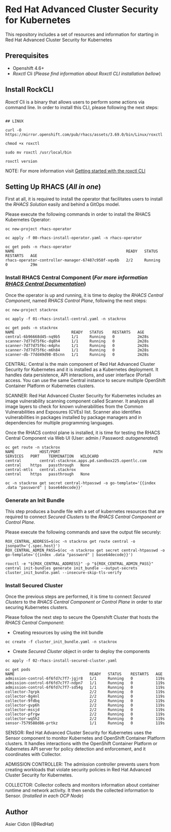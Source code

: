 # Red Hat Advanced Cluster Security for Kubernetes

This repository includes a set of resources and information for starting in Red Hat Advanced Cluster Security for Kubernetes

## Prerequisites

- Openshift 4.6+
- _Roxctl_ Cli (*Please find information about Roxctl CLI installation bellow*)

## Install RockCLI

_Roxctl_ Cli is a binary that allows users to perform some actions via command line. In order to install this CLI, please following the next steps:


```$bash

## LINUX

curl -O https://mirror.openshift.com/pub/rhacs/assets/3.69.0/bin/Linux/roxctl

chmod +x roxctl

sudo mv roxctl /usr/local/bin

roxctl version
```

NOTE: For more information visit [Getting started with the roxctl CLI](https://docs.openshift.com/acs/3.69/cli/getting-started-cli.html#installing-roxctl-cli)

## Setting Up RHACS (*All in one*)

First at all, it is required to install the operator that facilitates users to install the *RHACS Solution* easily and behind a GitOps model.

Please execute the following commands in order to install the RHACS Kubernetes Operator:

```$bash
oc new-project rhacs-operator

oc apply -f 00-rhacs-install-operator.yaml -n rhacs-operator

oc get pods -n rhacs-operator
NAME                                                 READY   STATUS    RESTARTS   AGE
rhacs-operator-controller-manager-67487c958f-xqv6b   2/2     Running   0          29m
```

### Install **RHACS Central Component** (*For more information [RHACS Central Documentation]()*)

Once the operator is up and running, it is time to deploy the *RHACS Central Component*, named *RHACS Control Plane*, following the next steps:

```$bash
oc new-project stackrox

oc apply -f 01-rhacs-install-central.yaml -n stackrox

oc get pods -n stackrox
NAME                         READY   STATUS    RESTARTS   AGE
central-6b96668d45-nq9b5     1/1     Running   0          2m28s
scanner-7d77d75f6c-dq8h4     1/1     Running   0          2m28s
scanner-7d77d75f6c-m4phx     1/1     Running   0          2m28s
scanner-7d77d75f6c-m6h84     1/1     Running   0          2m28s
scanner-db-77dd49d98-85cnn   1/1     Running   0          2m28s
```

CENTRAL: Central is the main component of Red Hat Advanced Cluster Security for Kubernetes and it is installed as a Kubernetes deployment. It handles data persistence, API interactions, and user interface (Portal) access. You can use the same Central instance to secure multiple OpenShift Container Platform or Kubernetes clusters.

SCANNER: Red Hat Advanced Cluster Security for Kubernetes includes an image vulnerability scanning component called Scanner. It analyzes all image layers to check for known vulnerabilities from the Common Vulnerabilities and Exposures (CVEs) list. Scanner also identifies vulnerabilities in packages installed by package managers and in dependencies for multiple programming languages.

Once the RHACS control plane is installed, it is time for testing the RHACS Central Component via Web UI (User: admin / Password: _autogenerated_)

```$bash
oc get route -n stackrox
NAME           HOST/PORT                                         PATH   SERVICES   PORT    TERMINATION   WILDCARD
central        central-stackrox.apps.pd.sandbox225.opentlc.com          central    https   passthrough   None
central-mtls   central.stackrox                                         central    https   passthrough   None

oc -n stackrox get secret central-htpasswd -o go-template='{{index .data "password" | base64decode}}'
```

### Generate an Init Bundle

This step produces a bundle file with a set of kubernetes resources that are required to connect *Secured Clusters* to the *RHACS Central Component or Control Plane*.

Please execute the following commands and save the output file securely:

```$bash
ROX_CENTRAL_ADDRESS=$(oc -n stackrox get route central -o jsonpath='{.spec.host}')
ROX_CENTRAL_ADMIN_PASS=$(oc -n stackrox get secret central-htpasswd -o go-template='{{index .data "password" | base64decode}}')

roxctl -e "${ROX_CENTRAL_ADDRESS}" -p "${ROX_CENTRAL_ADMIN_PASS}" central init-bundles generate init_bundle --output-secrets cluster_init_bundle.yaml --insecure-skip-tls-verify
```


### Install **Secured Cluster**

Once the previous steps are performed, it is time to connect *Secured Clusters* to the *RHACS Central Component or Control Plane* in order to star securing Kubernetes clusters.

Please follow the next step to secure the Openshift Cluster that hosts the *RHACS Central Component*:

- Creating resources by using the init bundle

```$bash
oc create -f cluster_init_bundle.yaml -n stackrox
```

- Create *Secured Cluster* object in order to deploy the components

```$bash
oc apply -f 02-rhacs-install-secured-cluster.yaml

oc get pods
NAME                                 READY   STATUS    RESTARTS   AGE
admission-control-6f6fd7c7f7-jgjr8   1/1     Running   0          119s
admission-control-6f6fd7c7f7-ndpn7   1/1     Running   0          119s
admission-control-6f6fd7c7f7-sd54g   1/1     Running   0          119s
collector-7qrpk                      2/2     Running   0          119s
collector-8g4nl                      2/2     Running   0          119s
collector-9fdbq                      2/2     Running   0          119s
collector-gvp6h                      2/2     Running   0          119s
collector-mssjd                      2/2     Running   0          119s
collector-pfrgw                      2/2     Running   0          119s
collector-wq5h2                      2/2     Running   0          119s
sensor-7579588d86-prtkz              1/1     Running   0          119s
```

SENSOR: Red Hat Advanced Cluster Security for Kubernetes uses the Sensor component to monitor Kubernetes and OpenShift Container Platform clusters. It handles interactions with the OpenShift Container Platform or Kubernetes API server for policy detection and enforcement, and it coordinates with Collector.

ADMISSION CONTROLLER: The admission controller prevents users from creating workloads that violate security policies in Red Hat Advanced Cluster Security for Kubernetes.

COLLECTOR: Collector collects and monitors information about container runtime and network activity. It then sends the collected information to Sensor. (*Installed in each OCP Node*)

## Author

Asier Cidon (@RedHat)